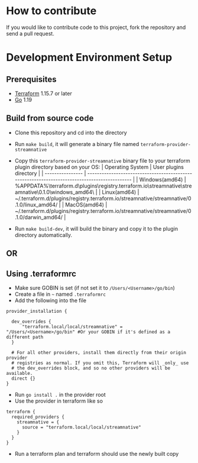 # How to contribute

If you would like to contribute code to this project, fork the repository and send a pull request.

# Development Environment Setup

## Prerequisites

- [Terraform](https://www.terraform.io/downloads.html) 1.15.7 or later
- [Go](https://golang.org/doc/install) 1.19

## Build from source code 

- Clone this repository and cd into the directory
- Run `make build`, it will generate a binary file named `terraform-provider-streamnative`
- Copy this `terraform-provider-streamnative` binary file to your terraform plugin directory based on your OS:
  | Operating System | User plugins directory                                                                        |
  | ---------------- | --------------------------------------------------------------------------------------------- |
  | Windows(amd64)   | %APPDATA%\terraform.d\plugins\registry.terraform.io\streamnative\streamnative\0.1.0\windows_amd64\  |
  | Linux(amd64)     | ~/.terraform.d/plugins/registry.terraform.io/streamnative/streamnative/0.1.0/linux_amd64/           |
  | MacOS(amd64)     | ~/.terraform.d/plugins/registry.terraform.io/streamnative/streamnative/0.1.0/darwin_amd64/          |

- Run `make build-dev`, it will build the binary and copy it to the plugin directory automatically.

## OR

## Using .terraformrc

- Make sure GOBIN is set (if not set it to `/Users/<Username>/go/bin`)
- Create a file in `~` named `.terraformrc` 
- Add the following into the file 
```
provider_installation {

  dev_overrides {
      "terraform.local/local/streamnative" = "/Users/<Username>/go/bin" #Or your GOBIN if it's defined as a different path
  }

  # For all other providers, install them directly from their origin provider
  # registries as normal. If you omit this, Terraform will _only_ use
  # the dev_overrides block, and so no other providers will be available.
  direct {}
}
```
- Run `go install .` in the provider root
- Use the provider in terraform like so
```
terraform {
  required_providers {
    streamnative = {
      source = "terraform.local/local/streamnative"
    }
  }
}
```
- Run a terraform plan and terraform should use the newly built copy
